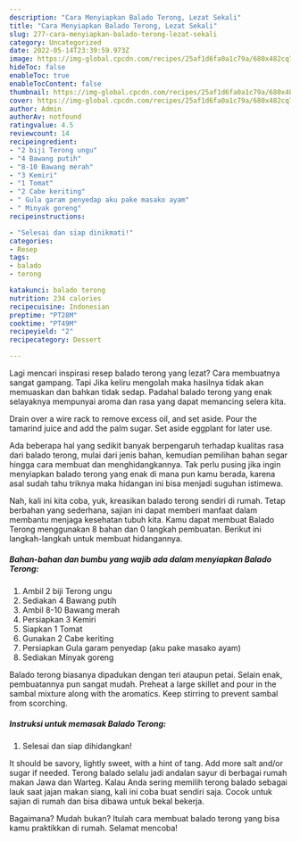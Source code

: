 ```yaml
---
description: "Cara Menyiapkan Balado Terong, Lezat Sekali"
title: "Cara Menyiapkan Balado Terong, Lezat Sekali"
slug: 277-cara-menyiapkan-balado-terong-lezat-sekali
category: Uncategorized
date: 2022-05-14T23:39:59.973Z
image: https://img-global.cpcdn.com/recipes/25af1d6fa0a1c79a/680x482cq70/balado-terong-foto-resep-utama.jpg
hideToc: false
enableToc: true
enableTocContent: false
thumbnail: https://img-global.cpcdn.com/recipes/25af1d6fa0a1c79a/680x482cq70/balado-terong-foto-resep-utama.jpg
cover: https://img-global.cpcdn.com/recipes/25af1d6fa0a1c79a/680x482cq70/balado-terong-foto-resep-utama.jpg
author: Admin
authorAv: notfound
ratingvalue: 4.5
reviewcount: 14
recipeingredient:
- "2 biji Terong ungu"
- "4 Bawang putih"
- "8-10 Bawang merah"
- "3 Kemiri"
- "1 Tomat"
- "2 Cabe keriting"
- " Gula garam penyedap aku pake masako ayam"
- " Minyak goreng"
recipeinstructions:

- "Selesai dan siap dinikmati!"
categories:
- Resep
tags:
- balado
- terong

katakunci: balado terong 
nutrition: 234 calories
recipecuisine: Indonesian
preptime: "PT28M"
cooktime: "PT49M"
recipeyield: "2"
recipecategory: Dessert

---
```



Lagi mencari inspirasi resep balado terong yang lezat? Cara membuatnya sangat gampang. Tapi Jika keliru mengolah maka hasilnya tidak akan memuaskan dan bahkan tidak sedap. Padahal balado terong yang enak selayaknya mempunyai aroma dan rasa yang dapat memancing selera kita.


Drain over a wire rack to remove excess oil, and set aside. Pour the tamarind juice and add the palm sugar. Set aside eggplant for later use.

Ada beberapa hal yang sedikit banyak berpengaruh terhadap kualitas rasa dari balado terong, mulai dari jenis bahan, kemudian pemilihan bahan segar hingga cara membuat dan menghidangkannya. Tak perlu pusing jika ingin menyiapkan balado terong yang enak di mana pun kamu berada, karena asal sudah tahu triknya maka hidangan ini bisa menjadi suguhan istimewa.


Nah, kali ini kita coba, yuk, kreasikan balado terong sendiri di rumah. Tetap berbahan yang sederhana, sajian ini dapat memberi manfaat dalam membantu menjaga kesehatan tubuh kita. Kamu dapat membuat Balado Terong menggunakan 8 bahan dan 0 langkah pembuatan. Berikut ini langkah-langkah untuk membuat hidangannya.

<!--inarticleads1-->

##### Bahan-bahan dan bumbu yang wajib ada dalam menyiapkan Balado Terong:

1. Ambil 2 biji Terong ungu
1. Sediakan 4 Bawang putih
1. Ambil 8-10 Bawang merah
1. Persiapkan 3 Kemiri
1. Siapkan 1 Tomat
1. Gunakan 2 Cabe keriting
1. Persiapkan  Gula garam penyedap (aku pake masako ayam)
1. Sediakan  Minyak goreng


Balado terong biasanya dipadukan dengan teri ataupun petai. Selain enak, pembuatannya pun sangat mudah. Preheat a large skillet and pour in the sambal mixture along with the aromatics. Keep stirring to prevent sambal from scorching. 

<!--inarticleads2-->

##### Instruksi untuk memasak Balado Terong:


1. Selesai dan siap dihidangkan!

It should be savory, lightly sweet, with a hint of tang. Add more salt and/or sugar if needed. Terong balado selalu jadi andalan sayur di berbagai rumah makan Jawa dan Warteg. Kalau Anda sering memilih terong balado sebagai lauk saat jajan makan siang, kali ini coba buat sendiri saja. Cocok untuk sajian di rumah dan bisa dibawa untuk bekal bekerja. 

Bagaimana? Mudah bukan? Itulah cara membuat balado terong yang bisa kamu praktikkan di rumah. Selamat mencoba!
